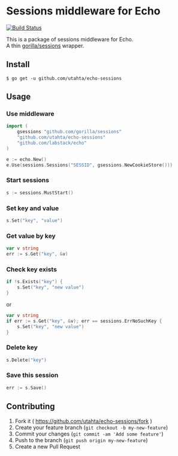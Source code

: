# Sessions middleware for Echo

[![Build Status](https://travis-ci.org/utahta/echo-sessions.svg?branch=master)](https://travis-ci.org/utahta/echo-sessions)

This is a package of sessions middleware for Echo.  
A thin [gorilla/sessions](https://github.com/gorilla/sessions) wrapper.

## Install

```
$ go get -u github.com/utahta/echo-sessions
```

## Usage

### Use middleware
```go
import (
    gsessions "github.com/gorilla/sessions"
    "github.com/utahta/echo-sessions"
    "github.com/labstack/echo"
)

e := echo.New()
e.Use(sessions.Sessions("SESSID", gsessions.NewCookieStore()))
```

### Start sessions
```go
s := sessions.MustStart()
```

### Set key and value
```go
s.Set("key", "value")
```

### Get value by key
```go
var v string
err := s.Get("key", &v)
```

### Check key exists
```go
if !s.Exists("key") {
    s.Set("key", "new value")
}
```
or
```go
var v string
if err := s.Get("key", &v); err == sessions.ErrNoSuchKey {
    s.Set("key", "new value")
}
```

### Delete key
```go
s.Delete("key")
```

### Save this session
```go
err := s.Save()
```

## Contributing

1. Fork it ( https://github.com/utahta/echo-sessions/fork )
2. Create your feature branch (`git checkout -b my-new-feature`)
3. Commit your changes (`git commit -am 'Add some feature'`)
4. Push to the branch (`git push origin my-new-feature`)
5. Create a new Pull Request

